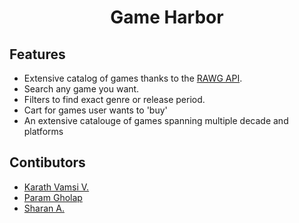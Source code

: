<h1 align='center'>Game Harbor</h1>

<h2>Features</h2>

- Extensive catalog of games thanks to the [RAWG API](https://rawg.io/apidocs).
- Search any game you want.
- Filters to find exact genre or release period.
- Cart for games user wants to 'buy'
- An extensive catalouge of games spanning multiple decade and platforms

<h2>Contibutors</h2>

- [Karath Vamsi V.](https://github.com/Karath-Vamsi)
- [Param Gholap](https://github.com/tuuo-bit)
- [Sharan A.](https://github.com/sharanAlleni)
